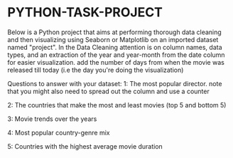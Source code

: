 # PYTHON-TASK-PROJECT

Below is a Python project that aims at performing thorough data cleaning and then visualizing using Seaborn or Matplotlib on an imported dataset named "project". 
In the Data Cleaning attention is on column names, data types, and an extraction of the year and year-month from the date column for easier visualization.
add the number of days from when the movie was released till today (i.e the day you're doing the visualization)

Questions to answer with your dataset:
1: The most popular director. note that you might also need to spread out the column and use a counter

2: The countries that make the most and least movies (top 5 and bottom 5)

3: Movie trends over the years

4: Most popular country-genre mix

5: Countries with the highest average movie duration

